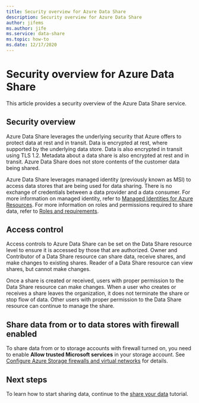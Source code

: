 ```yaml
---
title: Security overview for Azure Data Share
description: Security overview for Azure Data Share
author: jifems
ms.author: jife
ms.service: data-share
ms.topic: how-to
ms.date: 12/17/2020
---
```

# Security overview for Azure Data Share

This article provides a security overview of the Azure Data Share service.

## Security overview

Azure Data Share leverages the underlying security that Azure offers to protect data at rest and in transit. Data is encrypted at rest, where supported by the underlying data store. Data is also encrypted in transit using TLS 1.2. Metadata about a data share is also encrypted at rest and in transit. Azure Data Share does not store contents of the customer data being shared.

Azure Data Share leverages managed identity (previously known as MSI) to access data stores that are being used for data sharing. There is no exchange of credentials between a data provider and a data consumer. For more information on managed identity, refer to [Managed Identities for Azure Resources](../active-directory/managed-identities-azure-resources/services-support-managed-identities.md). For more information on roles and permissions required to share data, refer to [Roles and requirements](concepts-roles-permissions.md).

## Access control

Access controls to Azure Data Share can be set on the Data Share resource level to ensure it is accessed by those that are authorized. Owner and Contributor of a Data Share resource can share data, receive shares, and make changes to existing shares. Reader of a Data Share resource can view shares, but cannot make changes. 

Once a share is created or received, users with proper permission to the Data Share resource can make changes. When a user who creates or receives a share leaves the organization, it does not terminate the share or stop flow of data. Other users with proper permission to the Data Share resource can continue to manage the share.

## Share data from or to data stores with firewall enabled
To share data from or to storage accounts with firewall turned on, you need to enable **Allow trusted Microsoft services** in your storage account. See [Configure Azure Storage firewalls and virtual networks](
https://docs.microsoft.com/azure/storage/common/storage-network-security#trusted-microsoft-services) for details.


## Next steps

To learn how to start sharing data, continue to the [share your data](share-your-data.md) tutorial.
